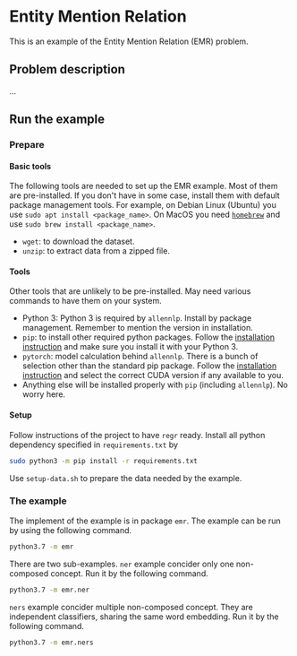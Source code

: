 # Entity Mention Relation

This is an example of the Entity Mention Relation (EMR) problem.

## Problem description

...

[//]: # (description of the problem to be added here)


## Run the example

### Prepare

#### Basic tools

The following tools are needed to set up the EMR example.
Most of them are pre-installed.
If you don't have in some case, install them with default package management tools.
For example, on Debian Linux (Ubuntu) you use `sudo apt install <package_name>`.
On MacOS you need [`homebrew`](https://brew.sh) and use `sudo brew install <package_name>`.

* `wget`: to download the dataset.
* `unzip`: to extract data from a zipped file.

#### Tools

Other tools that are unlikely to be pre-installed. May need various commands to have them on your system.

* Python 3: Python 3 is required by `allennlp`. Install by package management. Remember to mention the version in installation.
* `pip`: to install other required python packages. Follow the [installation instruction](https://pip.pypa.io/en/stable/installing/) and make sure you install it with your Python 3.
* `pytorch`: model calculation behind `allennlp`. There is a bunch of selection other than the standard pip package.
Follow the [installation instruction](https://pytorch.org/get-started/locally/) and select the correct CUDA version if any available to you.
* Anything else will be installed properly with `pip` (including `allennlp`). No worry here.

#### Setup

Follow instructions of the project to have `regr` ready.
Install all python dependency specified in `requirements.txt` by
```bash
sudo python3 -m pip install -r requirements.txt
```
Use `setup-data.sh` to prepare the data needed by the example.

### The example

The implement of the example is in package `emr`. The example can be run by using the following command.

```bash
python3.7 -m emr
```
There are two sub-examples.
`ner` example concider only one non-composed concept.
Run it by the following command.
```bash
python3.7 -m emr.ner
```
`ners` example concider multiple non-composed concept. They are independent classifiers, sharing the same word embedding.
Run it by the following command.
```bash
python3.7 -m emr.ners
```